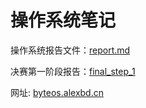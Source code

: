 # 操作系统笔记

操作系统报告文件：[report.md](report.md)

决赛第一阶段报告：[final_step_1](final_step_1.md)

网址: [byteos.alexbd.cn](http://byteos.alexbd.cn)
